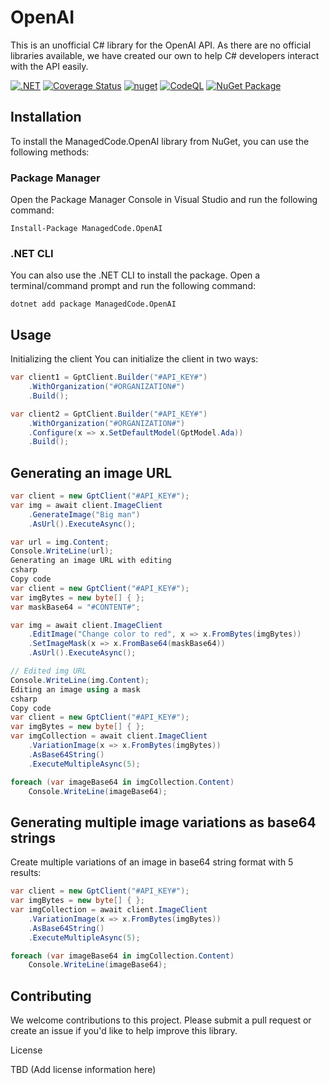 # OpenAI
This is an unofficial C# library for the OpenAI API. As there are no official libraries available, we have created our own to help C# developers interact with the API easily.

[![.NET](https://github.com/managedcode/OpenAI/actions/workflows/dotnet.yml/badge.svg)](https://github.com/managedcode/OpenAI/actions/workflows/dotnet.yml)
[![Coverage Status](https://coveralls.io/repos/github/managedcode/OpenAI/badge.svg?branch=main&service=github)](https://coveralls.io/github/managedcode/OpenAI?branch=main)
[![nuget](https://github.com/managedcode/OpenAI/actions/workflows/nuget.yml/badge.svg?branch=main)](https://github.com/managedcode/Communication/actions/workflows/nuget.yml)
[![CodeQL](https://github.com/managedcode/OpenAI/actions/workflows/codeql-analysis.yml/badge.svg?branch=main)](https://github.com/managedcode/OpenAI/actions/workflows/codeql-analysis.yml)
[![NuGet Package](https://img.shields.io/nuget/v/ManagedCode.OpenAI.svg)](https://www.nuget.org/packages/ManagedCode.OpenAI) 



## Installation

To install the ManagedCode.OpenAI library from NuGet, you can use the following methods:

### Package Manager
Open the Package Manager Console in Visual Studio and run the following command:

```
Install-Package ManagedCode.OpenAI
```

### .NET CLI
You can also use the .NET CLI to install the package. Open a terminal/command prompt and run the following command:

```
dotnet add package ManagedCode.OpenAI
```

## Usage

Initializing the client
You can initialize the client in two ways:
``` cs
var client1 = GptClient.Builder("#API_KEY#")
    .WithOrganization("#ORGANIZATION#")
    .Build();
```

```cs
var client2 = GptClient.Builder("#API_KEY#")
    .WithOrganization("#ORGANIZATION#")
    .Configure(x => x.SetDefaultModel(GptModel.Ada))
    .Build();
```

## Generating an image URL
```cs
var client = new GptClient("#API_KEY#");
var img = await client.ImageClient
    .GenerateImage("Big man")
    .AsUrl().ExecuteAsync();
```
```cs
var url = img.Content;
Console.WriteLine(url);
Generating an image URL with editing
csharp
Copy code
var client = new GptClient("#API_KEY#");
var imgBytes = new byte[] { };
var maskBase64 = "#CONTENT#";

var img = await client.ImageClient
    .EditImage("Change color to red", x => x.FromBytes(imgBytes))
    .SetImageMask(x => x.FromBase64(maskBase64))
    .AsUrl().ExecuteAsync();
```

```cs
// Edited img URL
Console.WriteLine(img.Content);
Editing an image using a mask
csharp
Copy code
var client = new GptClient("#API_KEY#");
var imgBytes = new byte[] { };
var imgCollection = await client.ImageClient
    .VariationImage(x => x.FromBytes(imgBytes))
    .AsBase64String()
    .ExecuteMultipleAsync(5);

foreach (var imageBase64 in imgCollection.Content)
    Console.WriteLine(imageBase64);
```    
## Generating multiple image variations as base64 strings
Create multiple variations of an image in base64 string format with 5 results:

```cs
var client = new GptClient("#API_KEY#");
var imgBytes = new byte[] { };
var imgCollection = await client.ImageClient
    .VariationImage(x => x.FromBytes(imgBytes))
    .AsBase64String()
    .ExecuteMultipleAsync(5);

foreach (var imageBase64 in imgCollection.Content)
    Console.WriteLine(imageBase64);
```

## Contributing
We welcome contributions to this project. Please submit a pull request or create an issue if you'd like to help improve this library.

License

TBD (Add license information here)
